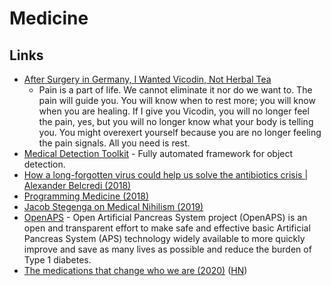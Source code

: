 # Medicine

## Links

* [After Surgery in Germany, I Wanted Vicodin, Not Herbal Tea](https://www.nytimes.com/2018/01/27/opinion/sunday/surgery-germany-vicodin.html)
  * Pain is a part of life. We cannot eliminate it nor do we want to. The pain will guide you. You will know when to rest more; you will know when you are healing. If I give you Vicodin, you will no longer feel the pain, yes, but you will no longer know what your body is telling you. You might overexert yourself because you are no longer feeling the pain signals. All you need is rest.
* [Medical Detection Toolkit](https://github.com/pfjaeger/medicaldetectiontoolkit) - Fully automated framework for object detection.
* [How a long-forgotten virus could help us solve the antibiotics crisis \| Alexander Belcredi \(2018\)](https://www.youtube.com/watch?v=tFfYh9THuGo)
* [Programming Medicine \(2018\)](https://www.youtube.com/watch?v=KjhXFLA_OlQ)
* [Jacob Stegenga on Medical Nihilism \(2019\)](https://overcast.fm/+JA5NqHM)
* [OpenAPS](https://openaps.org/) - Open Artificial Pancreas System project \(OpenAPS\) is an open and transparent effort to make safe and effective basic Artificial Pancreas System \(APS\) technology widely available to more quickly improve and save as many lives as possible and reduce the burden of Type 1 diabetes.
* [The medications that change who we are \(2020\)](https://www.bbc.com/future/article/20200108-the-medications-that-change-who-we-are) \([HN](https://news.ycombinator.com/item?id=22019202)\)

